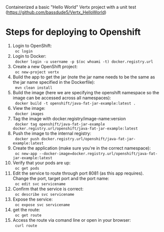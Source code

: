 Containerized a basic "Hello World" Vertx project with a unit test (https://github.com/bassdude5/Vertx_HelloWorld) 


<h1><strong> Steps for deploying to Openshift </strong></h1>

<ol>
  <li> Login to OpenShift: 
    <br><code> oc login </code></li>
  
  <li> Login to Docker: 
    <br><code> docker login -u username -p $(oc whoami -t) docker.registry.url </code></li> 
    
  <li> Create a new OpenShift project: 
    <br><code> oc new-project vertx </code></li>
    
  <li> Build the app to get the jar (note the jar name needs to be the same as the jar name specified in the Dockerfile):
    <br><code> mvn clean install </code></li>
    
  <li> Build the image (here we are specifying the openshift namespace so the image can be accessed across all namespaces):      
    <br><code> docker build -t openshift/java-fat-jar-example:latest . </code></li>
    
  <li> View the image: 
    <br><code> docker images </code></li>
    
  <li> Tag the image with docker.registry/image-name:version
    <br><code> docker tag openshift/java-fat-jar-example docker.registry.url/openshift/java-fat-jar-example:latest </code></li>
    
  <li> Push the image to the internal registry: 
    <br><code> docker push docker.registry.url/openshift/java-fat-jar-example:latest </code></li>
    
  <li> Create the application (make sure you're in the correct namespace): 
    <br><code> oc new-app --docker-image=docker.registry.url/openshift/java-fat-jar-example:latest </code></li>
  
  <li> Verify that your pods are up: 
    <br><code> oc get pods </code></li>
    
  <li> Edit the service to route through port 8081 (as this app requires). Change the port, target port and the port name:
    <br><code> oc edit svc servicename  </code></li>
    
  <li> Confirm that the service is correct: 
    <br><code> oc describe svc servicename </code></li>
    
  <li> Expose the service: 
    <br><code> oc expose svc servicename </code></li>
  
  <li> get the route: 
    <br><code> oc get route </code></li>
    
  <li> Access the route via comand line or open in your browser: 
    <br><code> curl route </code></li>
    
    
  
